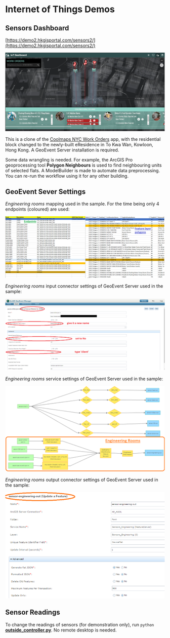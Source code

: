 # Internet of Things Demos

## Sensors Dashboard

[https://demo2.hkgisportal.com/sensors2/](https://demo2.hkgisportal.com/sensors2/)

<img src="img/screenshot.png" width="600px"></img>

This is a clone of the [Coolmaps NYC Work Orders](https://coolmaps.esri.com/NYC/NYCHA/dashboard/) app, with the residential block changed to the newly-built eResidence in To Kwa Wan, Kowloon, Hong Kong. A GeoEvent Server installation is required.

Some data wrangling is needed. For example, the ArcGIS Pro geoprocessing tool **Polygon Neighbours** is used to find neighbouring units of selected flats. A ModelBuilder is made to automate data preprocessing. You can re-run the workflow using it for any other building.

## GeoEvent Sever Settings

*Engineering rooms* mapping used in the sample. For the time being only 4 endpoints (coloured) are used:

![mapping](img/mapping.png)

*Engineering rooms* input connector settings of GeoEvent Server used in the sample:

![settings](img/input_settings.png)

*Engineering rooms* service settings of GeoEvent Server used in the sample:

![settings](img/service_settings.png)

*Engineering rooms* output connector settings of GeoEvent Server used in the sample:

![settings](img/output_settings.png)

## Sensor Readings

To change the readings of sensors (for demonstration only), run `python `[**outside_controller.py**](outside_controller.py). No remote desktop is needed.

